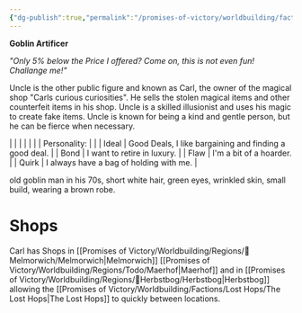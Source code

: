 ```yaml
---
{"dg-publish":true,"permalink":"/promises-of-victory/worldbuilding/factions/lost-hops/uncle/","title":"Uncle","noteIcon":"","created":"","updated":""}
---
```


**Goblin Artificer**

_"Only 5% below the Price I offered? Come on, this is not even fun! Challange me!"_

Uncle is the other public figure and known as Carl, the owner of the magical shop "Carls curious curiosities". He sells the stolen magical items and other counterfeit items in his shop. Uncle is a skilled illusionist and uses his magic to create fake items. Uncle is known for being a kind and gentle person, but he can be fierce when necessary.

|              |                                                        |
|  |  |
| Personality: |                                                        |
| Ideal        | Good Deals, I like bargaining and finding a good deal. |
| Bond         | I want to retire in luxury.                            |
| Flaw         | I'm a bit of a hoarder.                                |
| Quirk        | I always have a bag of holding with me.                |

old goblin man in his 70s, short white hair, green eyes, wrinkled skin, small build, wearing a brown robe.

# Shops
Carl has Shops in [[Promises of Victory/Worldbuilding/Regions/🏰Melmorwich/Melmorwich\|Melmorwich]] [[Promises of Victory/Worldbuilding/Regions/Todo/Maerhof\|Maerhof]] and in [[Promises of Victory/Worldbuilding/Regions/🏰Herbstbog/Herbstbog\|Herbstbog]] allowing the [[Promises of Victory/Worldbuilding/Factions/Lost Hops/The Lost Hops\|The Lost Hops]] to quickly between locations.
